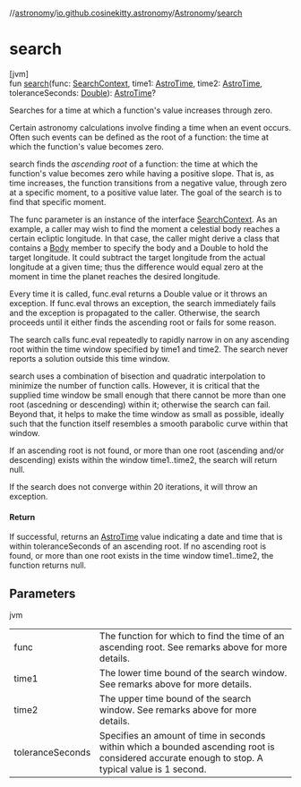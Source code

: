 //[astronomy](../../../index.md)/[io.github.cosinekitty.astronomy](../index.md)/[Astronomy](index.md)/[search](search.md)

# search

[jvm]\
fun [search](search.md)(func: [SearchContext](../-search-context/index.md), time1: [AstroTime](../-astro-time/index.md), time2: [AstroTime](../-astro-time/index.md), toleranceSeconds: [Double](https://kotlinlang.org/api/latest/jvm/stdlib/kotlin/-double/index.html)): [AstroTime](../-astro-time/index.md)?

Searches for a time at which a function's value increases through zero.

Certain astronomy calculations involve finding a time when an event occurs. Often such events can be defined as the root of a function: the time at which the function's value becomes zero.

search finds the *ascending root* of a function: the time at which the function's value becomes zero while having a positive slope. That is, as time increases, the function transitions from a negative value, through zero at a specific moment, to a positive value later. The goal of the search is to find that specific moment.

The func parameter is an instance of the interface [SearchContext](../-search-context/index.md). As an example, a caller may wish to find the moment a celestial body reaches a certain ecliptic longitude. In that case, the caller might derive a class that contains a [Body](../-body/index.md) member to specify the body and a Double to hold the target longitude. It could subtract the target longitude from the actual longitude at a given time; thus the difference would equal zero at the moment in time the planet reaches the desired longitude.

Every time it is called, func.eval returns a Double value or it throws an exception. If func.eval throws an exception, the search immediately fails and the exception is propagated to the caller. Otherwise, the search proceeds until it either finds the ascending root or fails for some reason.

The search calls func.eval repeatedly to rapidly narrow in on any ascending root within the time window specified by time1 and time2. The search never reports a solution outside this time window.

search uses a combination of bisection and quadratic interpolation to minimize the number of function calls. However, it is critical that the supplied time window be small enough that there cannot be more than one root (ascedning or descending) within it; otherwise the search can fail. Beyond that, it helps to make the time window as small as possible, ideally such that the function itself resembles a smooth parabolic curve within that window.

If an ascending root is not found, or more than one root (ascending and/or descending) exists within the window time1..time2, the search will return null.

If the search does not converge within 20 iterations, it will throw an exception.

#### Return

If successful, returns an [AstroTime](../-astro-time/index.md) value indicating a date and time that is within toleranceSeconds of an ascending root. If no ascending root is found, or more than one root exists in the time window time1..time2, the function returns null.

## Parameters

jvm

| | |
|---|---|
| func | The function for which to find the time of an ascending root.     See remarks above for more details. |
| time1 | The lower time bound of the search window.     See remarks above for more details. |
| time2 | The upper time bound of the search window.     See remarks above for more details. |
| toleranceSeconds | Specifies an amount of time in seconds within which a bounded ascending root     is considered accurate enough to stop. A typical value is 1 second. |
